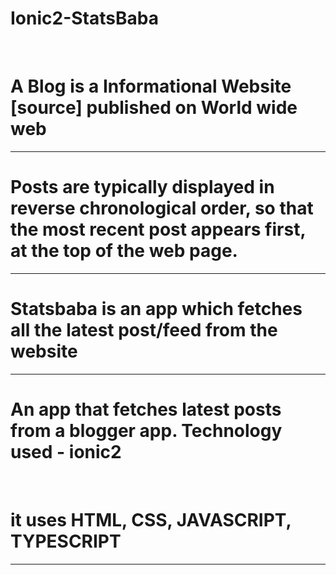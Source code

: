 <h1>Ionic2-StatsBaba</h1><br>
<h1>A Blog is a Informational Website [source] published on World wide web</h1><hr>
<h1>Posts are typically displayed in reverse chronological order, so that the most recent post appears first, at the top of the web page.</h1><hr>
<h1>Statsbaba is an app which fetches all the latest post/feed from the website</h1><hr>
<h1>An app that fetches latest posts from a blogger app. Technology used - ionic2 </h1><br>
<h1> it uses HTML, CSS, JAVASCRIPT, TYPESCRIPT </h1><hr>
